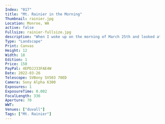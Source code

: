 ```yaml
---
Index: "017"
title: "Mt. Rainier in the Morning"
Thumbnail: rainier.jpg
Location: Monroe, WA
active: false
Fullsize: rainier-fullsize.jpg
description: "When I woke up on the morning of March 25th and looked at the mountain, I knew I had to take a picture. I scrambled to pull my gear together and attach my camera to the doublet telescope that would frame Mt. Rainier perfectly. I took several fast exposures but it was this single shot that captured the sunrise spilling over the mountain best. It was only later I noticed the flock of geese in a perfect line in the upper right corner. This is Mt. Rainier's North face." 
Type: "Landscape"
Print: Canvas
Height: 12
Width: 18
Edition: 1
Price: 150
PayPal: 4EPDJJ33FAE4W
Date: 2022-03-26
Telescope: SVBony SV503 70ED
Camera: Sony Alpha 6300
Exposures: 1
ExposureTime: 0.002
FocalLength: 336
Aperture: 70
WWT: 
Venues: ["duvall"]
Tags: ["Mt. Rainier"]
---
```

